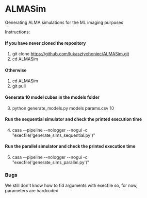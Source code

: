 # ALMASim
Generating ALMA simulations for the ML imaging purposes

Instructions:

#### If you have never cloned the repository
1. git clone https://github.com/lukasztychoniec/ALMASim.git
2. cd ALMASim
#### Otherwise
1. cd ALMASim
2. git pull
#### Generate 10 model cubes in the models folder
3. python generate_models.py models params.csv 10

#### Run the sequential simulator and check the printed execution time
4. casa --pipeline --nologger --nogui -c "execfile('generate_sims_sequential.py')"
#### Run the parallel simulator and check the printed execution time
5. casa --pipeline --nologger --nogui -c "execfile('generate_sims_parallel.py')"

### Bugs
We still don't know how to fid arguments with execfile so, for now, parameters are hardcoded

